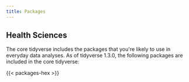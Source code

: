 ```yaml
---
title: Packages 
---
```


## Health Sciences 

The core tidyverse includes the packages that you're likely to use in everyday data analyses. As of tidyverse 1.3.0, the following packages are included in the core tidyverse:

{{< packages-hex >}}




